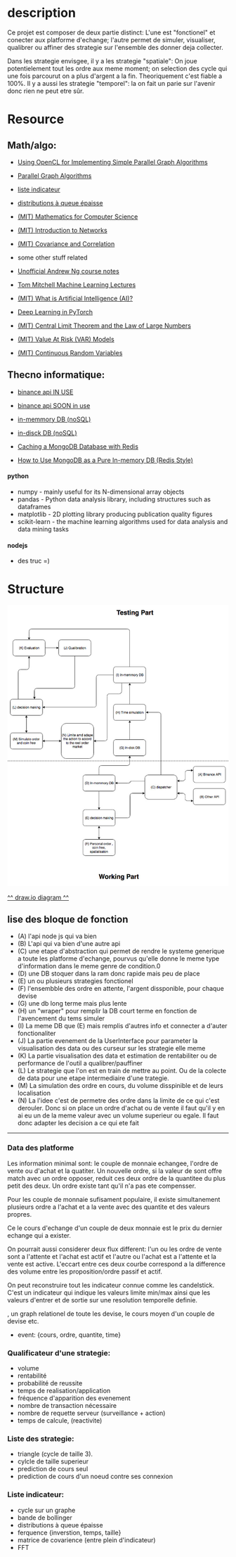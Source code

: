# description
Ce projet est composer de deux partie distinct: L'une est "fonctionel" et conecter aux platforme d'echange; l'autre permet de simuler, visualiser, qualibrer ou affiner des strategie sur l'ensemble des donner deja collecter.

Dans les strategie envisgee, il y a les strategie "spatiale": On joue potentielement tout les ordre aux meme moment; on selection des cycle qui une fois parcourut on a plus d'argent a la fin. Theoriquement c'est fiable a 100%. Il y a aussi les strategie "temporel": la on fait un parie sur l'avenir donc rien ne peut etre sûr.



# Resource
## Math/algo:
  - [Using OpenCL for Implementing Simple  Parallel Graph Algorithms](http://citeseerx.ist.psu.edu/viewdoc/download?doi=10.1.1.218.1743&rep=rep1&type=pdf)
  - [Parallel Graph Algorithms](https://www8.cs.umu.se/kurser/5DV050/VT10/handouts/F10.pdf)
  - [liste indicateur](http://www.waldata.fr/analysetechnique/bibliotheque/rsi.asp)
  - [distributions à queue épaisse](https://sciencetonnante.wordpress.com/2011/05/30/pourquoi-les-marches-financiers-fluctuent-ils-tous-de-la-meme-maniere/#more-1509)
  - [(MIT) Mathematics for Computer Science](https://ocw.mit.edu/courses/electrical-engineering-and-computer-science/6-042j-mathematics-for-computer-science-fall-2010/readings/MIT6_042JF10_notes.pdf)
  - [(MIT) Introduction to Networks](https://ocw.mit.edu/courses/sloan-school-of-management/15-053-optimization-methods-in-management-science-spring-2013/lecture-notes/MIT15_053S13_lec15.pdf)
  - [(MIT) Covariance and Correlation](https://ocw.mit.edu/courses/mathematics/18-05-introduction-to-probability-and-statistics-spring-2014/readings/MIT18_05S14_Reading7b.pdf)


  - some other stuff related
  - [Unofficial Andrew Ng course notes](http://www.holehouse.org/mlclass/)
  - [Tom Mitchell Machine Learning Lectures](http://www.cs.cmu.edu/~ninamf/courses/601sp15/lectures.shtml)
  - [(MIT) What is Artificial Intelligence (AI)?](https://ocw.mit.edu/courses/electrical-engineering-and-computer-science/6-825-techniques-in-artificial-intelligence-sma-5504-fall-2002/lecture-notes/Lecture1Final.pdf)
  - [Deep Learning in PyTorch](https://iamtrask.github.io/2017/01/15/pytorch-tutorial/)
  - [(MIT) Central Limit Theorem and the Law of Large Numbers](https://ocw.mit.edu/courses/mathematics/18-05-introduction-to-probability-and-statistics-spring-2014/readings/MIT18_05S14_Reading6b.pdf)
  - [(MIT) Value At Risk (VAR) Models](https://ocw.mit.edu/courses/mathematics/18-s096-topics-in-mathematics-with-applications-in-finance-fall-2013/lecture-notes/MIT18_S096F13_lecnote7.pdf)
  - [(MIT) Continuous Random Variables](https://ocw.mit.edu/courses/mathematics/18-05-introduction-to-probability-and-statistics-spring-2014/readings/MIT18_05S14_Reading5b.pdf)



## Thecno informatique:
  - [binance api IN USE](https://github.com/binance-exchange/binance-api-node/)
  - [binance api SOON in use](https://github.com/binance-exchange/node-binance-api)


  - [in-memmory DB (noSQL)](https://redis.io/documentation)
  - [in-disck DB (noSQL)](https://docs.mongodb.com/)
  - [Caching a MongoDB Database with Redis](https://www.sitepoint.com/caching-a-mongodb-database-with-redis/)
  - [How to Use MongoDB as a Pure In-memory DB (Redis Style) ](https://dzone.com/articles/how-use-mongodb-pure-memory-db)


#### python

  - numpy - mainly useful for its N-dimensional array objects
  - pandas - Python data analysis library, including structures such as dataframes
  - matplotlib - 2D plotting library producing publication quality figures
  - scikit-learn - the machine learning algorithms used for data analysis and data mining tasks

#### nodejs
  - des truc =)


# Structure

![](./asset/otpyrc_elcyc.jpg)

[^^ draw.io diagram ^^](https://www.draw.io/?state=%7B%22ids%22:%5B%221Yzoy8Vc6Zp3p3DwrQN-kSlAhB49YYHFa%22%5D,%22action%22:%22open%22,%22userId%22:%22104361434815537780412%22%7D#G1Yzoy8Vc6Zp3p3DwrQN-kSlAhB49YYHFa)


## lise des bloque de fonction

- (A) l'api node js qui va bien
- (B) L'api qui va bien d'une autre api
- (C) une etape d'abstraction qui permet de rendre le systeme generique a toute les platforme d'echange, pourvus qu'elle donne le meme type d'information dans le meme genre de condition.0
- (D) une DB stoquer dans la ram donc rapide mais peu de place
- (E) un ou plusieurs strategies fonctionel
- (F) l'ensembble des ordre en attente, l'argent dissponible, pour chaque devise
- (G) une db long terme mais plus lente
- (H) un "wraper" pour remplir la DB court terme en fonction de l'avencement du tems simuler
- (I) La meme DB que (E) mais remplis d'autres info et connecter a d'auter fonctionaliter
- (J) La partie evenement de la UserInterface pour parameter la visualisation des data ou des curseur sur les strategie elle meme
- (K) La partie visualisation des data et estimation de rentabiliter ou de performance de l'outil a qualibrer/pauffiner
- (L) Le strategie que l'on est en train de mettre au point. Ou de la colecte de data pour  une etape intermediaire d'une trategie.
- (M) La simulation des ordre en cours, du volume disspinible et de leurs localisation
- (N) La l'idee c'est de permetre des ordre dans la limite de ce qui c'est derouler. Donc si on place un ordre d'achat ou de vente il faut qu'il y en ai eu un de la meme valeur avec un volume superieur ou egale. Il faut donc adapter les decision a ce qui  ete fait


------

### Data des platforme

Les information minimal sont: le couple de monnaie echangee, l'ordre de vente ou d'achat et la quatiter. Un nouvelle ordre, si la valeur de sont offre match avec un ordre opposer, reduit ces deux ordre de la quantitee du plus petit des deux. Un ordre existe tant qu'il n'a pas ete compensser.

Pour les couple de monnaie sufisament populaire, il existe simultanement plusieurs ordre a l'achat et a la vente avec des quantite et des valeurs propres.

Ce le cours d'echange d'un couple de deux monnaie est le prix du dernier echange qui a exister.

On pourrait aussi considerer deux flux different: l'un ou les ordre de vente sont a l'attente et l'achat est actif et l'autre ou l'achat est a l'attente et la vente est active. L'eccart entre ces deux courbe correspond a la difference des volume entre les proposition/ordre passif et actif.

On peut reconstruire tout les indicateur connue comme les candelstick. C'est un indicateur qui indique les valeurs limite min/max ainsi que les valeurs d'entrer et de sortie sur une resolution temporelle definie.


, un graph relationel de toute les devise, le cours moyen d'un couple de devise etc.
  - event: {cours, ordre, quantite, time}


### Qualificateur d'une strategie:
  - volume
  - rentabilité
  - probabilité de reussite
  - temps de realisation/application
  - fréquence d'apparition des evenement
  - nombre de transaction nécessaire
  - nombre de requette serveur (surveillance + action)
  - temps de calcule, (reactivite)


### Liste des strategie:
  - triangle (cycle de taille 3).
  - cylcle de taille superieur
  - prediction de cours seul
  - prediction de cours d'un noeud contre ses connexion  

### Liste indicateur:
  - cycle sur un graphe
  - bande de bollinger
  - distributions à queue épaisse
  - ferquence {inverstion, temps, taille}
  - matrice de covarience (entre plein d'indicateur)
  - FFT
